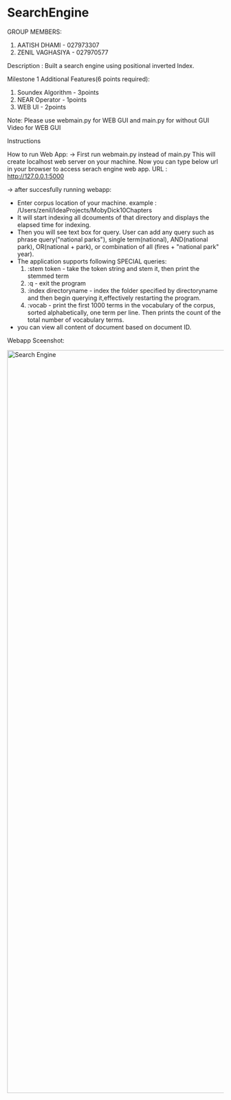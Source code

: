 # SearchEngine
GROUP MEMBERS: 
1. AATISH DHAMI     - 027973307
2. ZENIL VAGHASIYA  - 027970577

Description : Built a search engine using positional inverted Index.

Milestone 1
Additional Features(6 points required):
1. Soundex Algorithm - 3points
2. NEAR Operator - 1points
3. WEB UI - 2points

Note: 
Please use webmain.py for WEB GUI and main.py for without GUI
Video for WEB GUI

Instructions

How to run Web App:
-> First run webmain.py instead of main.py
This will create localhost web server on your machine.
Now you can type below url in your browser to access serach engine web app.
URL : http://127.0.0.1:5000

-> after succesfully running webapp: 
- Enter corpus location of your machine. example : /Users/zenil/IdeaProjects/MobyDick10Chapters
- It will start indexing all dcouments of that directory and displays the elapsed time for indexing.
- Then you will see text box for query. User can add any query such as phrase query("national parks"), single term(national), AND(national park), OR(national + park), or combination of all (fires + "national park" year).
- The application supports following SPECIAL queries:
    1.  :stem token - take the token string and stem it, then print the stemmed term   
    2.  :q - exit the program
    3.  :index directoryname - index the folder specified by directoryname and then begin querying it,effectively restarting the program.
    4.  :vocab - print the first 1000 terms in the vocabulary of the corpus, sorted alphabetically, one term per line. Then prints the count of the total number of vocabulary terms.
- you can view all content of document based on document ID. 


Webapp Sceenshot:

<img width="1728" alt="Search Engine" src="https://user-images.githubusercontent.com/47736398/194021576-8a0f5f3e-7024-4612-b651-f8e9d122282f.png">

